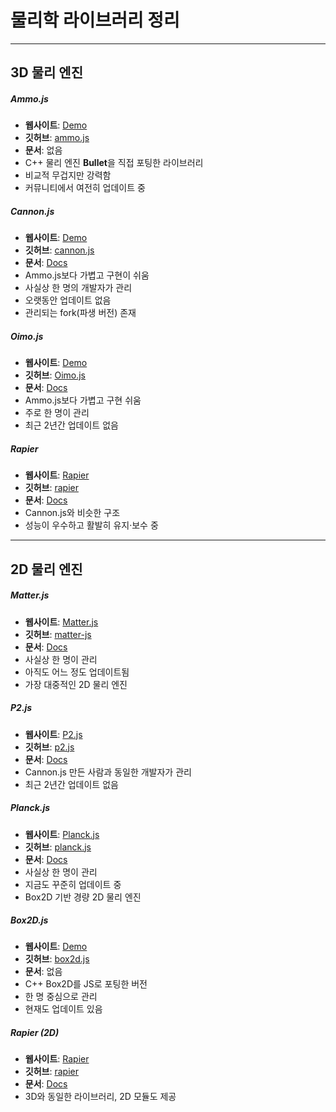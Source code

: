 # 물리학 라이브러리 정리 

---

>

## 3D 물리 엔진

##### Ammo.js
- **웹사이트**: [Demo](http://schteppe.github.io/ammo.js-demos/)
- **깃허브**: [ammo.js](https://github.com/kripken/ammo.js/)
- **문서**: 없음
- C++ 물리 엔진 **Bullet**을 직접 포팅한 라이브러리
- 비교적 무겁지만 강력함
- 커뮤니티에서 여전히 업데이트 중

##### Cannon.js
- **웹사이트**: [Demo](https://schteppe.github.io/cannon.js/)
- **깃허브**: [cannon.js](https://github.com/schteppe/cannon.js)
- **문서**: [Docs](http://schteppe.github.io/cannon.js/docs/)
- Ammo.js보다 가볍고 구현이 쉬움
- 사실상 한 명의 개발자가 관리
- 오랫동안 업데이트 없음
- 관리되는 fork(파생 버전) 존재

##### Oimo.js
- **웹사이트**: [Demo](https://lo-th.github.io/Oimo.js/)
- **깃허브**: [Oimo.js](https://github.com/lo-th/Oimo.js)
- **문서**: [Docs](http://lo-th.github.io/Oimo.js/docs.html#world)
- Ammo.js보다 가볍고 구현 쉬움
- 주로 한 명이 관리
- 최근 2년간 업데이트 없음

##### Rapier
- **웹사이트**: [Rapier](https://rapier.rs/)
- **깃허브**: [rapier](https://github.com/dimforge/rapier)
- **문서**: [Docs](https://rapier.rs/javascript3d/index.html)
- Cannon.js와 비슷한 구조
- 성능이 우수하고 활발히 유지·보수 중

---

## 2D 물리 엔진

##### Matter.js
- **웹사이트**: [Matter.js](https://brm.io/matter-js/)
- **깃허브**: [matter-js](https://github.com/liabru/matter-js)
- **문서**: [Docs](https://brm.io/matter-js/docs/)
- 사실상 한 명이 관리
- 아직도 어느 정도 업데이트됨
- 가장 대중적인 2D 물리 엔진

##### P2.js
- **웹사이트**: [P2.js](https://schteppe.github.io/p2.js/)
- **깃허브**: [p2.js](https://github.com/schteppe/p2.js)
- **문서**: [Docs](http://schteppe.github.io/p2.js/docs/)
- Cannon.js 만든 사람과 동일한 개발자가 관리
- 최근 2년간 업데이트 없음

##### Planck.js
- **웹사이트**: [Planck.js](https://piqnt.com/planck.js/)
- **깃허브**: [planck.js](https://github.com/shakiba/planck.js)
- **문서**: [Docs](https://github.com/shakiba/planck.js/tree/master/docs)
- 사실상 한 명이 관리
- 지금도 꾸준히 업데이트 중
- Box2D 기반 경량 2D 물리 엔진

##### Box2D.js
- **웹사이트**: [Demo](http://kripken.github.io/box2d.js/demo/webgl/box2d.html)
- **깃허브**: [box2d.js](https://github.com/kripken/box2d.js/)
- **문서**: 없음
- C++ Box2D를 JS로 포팅한 버전
- 한 명 중심으로 관리
- 현재도 업데이트 있음

#####  Rapier (2D)
- **웹사이트**: [Rapier](https://rapier.rs/)
- **깃허브**: [rapier](https://github.com/dimforge/rapier)
- **문서**: [Docs](https://rapier.rs/javascript2d/index.html)
- 3D와 동일한 라이브러리, 2D 모듈도 제공